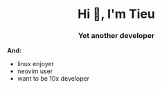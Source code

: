 

<h1 align="center">Hi 👋, I'm Tieu</h1>
<h3 align="center">Yet another developer</h3>

**And:**
- linux enjoyer
- neovim user
- want to be 10x developer
